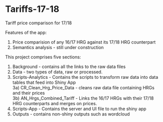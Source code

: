 # Tariffs-17-18

Tariff price comparison for 17/18

Features of the app:
1) Price comparision of any 16/17 HRG against its 17/18 HRG counterpart  
2) Semantics analysis - still under construction  

This project comprises five sections:  
1) Background - contains all the links to the raw data files  
2) Data - two types of data, raw or processed.  
3) Scripts-Analytics - Contains the scripts to transform raw data into data tables that feed into Shiny App  
  3a) CR_Clean_Hrg_Price_Data - cleans raw data file containing HRGs and their prices  
  3b) AN_Hrgs_Combined_Tariff - Links the 16/17 HRGs with their 17/18 HRG counterparts and merges on prices.   
4) Scripts-App - Contains the server and UI file to run the shiny app  
5) Outputs - contains non-shiny outputs such as wordcloud  
